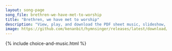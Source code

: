 ```yaml
---
layout: song-page
song_file: brethren-we-have-met-to-worship
title: "Brethren, we have met to worship"
description: "View, play, and download the PDF sheet music, slideshow, and audio. Lyrics: Brethren we have met to worship and adore the Lord our God. Will you pray with all your power while we try to preach the word? All is vain unless the ... english christian 4part"
image: https://github.com/kenanbit/hymnsinger/releases/latest/download/brethren-we-have-met-to-worship-trad.png
---
```


{% include choice-and-music.html %}
